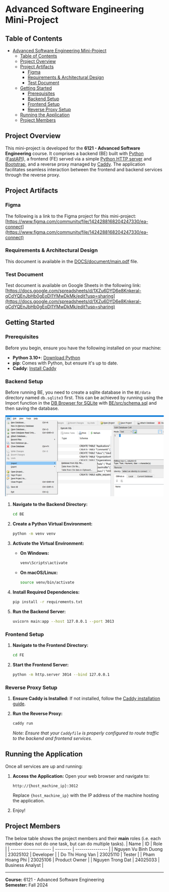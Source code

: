 # Advanced Software Engineering Mini-Project

## Table of Contents

-   [Advanced Software Engineering Mini-Project](#advanced-software-engineering-mini-project)
    -   [Table of Contents](#table-of-contents)
    -   [Project Overview](#project-overview)
    -   [Project Artifacts](#project-artifacts)
        -   [Figma](#figma)
        -   [Requirements \& Architectural Design](#requirements--architectural-design)
        -   [Test Document](#test-document)
    -   [Getting Started](#getting-started)
        -   [Prerequisites](#prerequisites)
        -   [Backend Setup](#backend-setup)
        -   [Frontend Setup](#frontend-setup)
        -   [Reverse Proxy Setup](#reverse-proxy-setup)
    -   [Running the Application](#running-the-application)
    -   [Project Members](#project-members)

## Project Overview

This mini-project is developed for the **6121 - Advanced Software Engineering** course. It comprises a backend (BE) built with [Python](https://www.python.org/) ([FastAPI](https://fastapi.tiangolo.com/)), a frontend (FE) served via a simple [Python HTTP server](https://docs.python.org/3/library/http.server.html) and [Bootstrap](https://getbootstrap.com/), and a reverse proxy managed by [Caddy](https://caddyserver.com/). The application facilitates seamless interaction between the frontend and backend services through the reverse proxy.

## Project Artifacts

### Figma

The following is a link to the Figma project for this mini-project:
[https://www.figma.com/community/file/1424288168204247330/ea-connect](https://www.figma.com/community/file/1424288168204247330/ea-connect)

### Requirements & Architectural Design

This document is available in the [DOCS/document/main.pdf](DOCS/document/main.pdf) file.

### Test Document

Test document is available on Google Sheets in the following link: [https://docs.google.com/spreadsheets/d/1XZu6DYD6e8Knkeral-qCdYQEnJbHb0gEoDl1YMwDkMk/edit?usp=sharing](https://docs.google.com/spreadsheets/d/1XZu6DYD6e8Knkeral-qCdYQEnJbHb0gEoDl1YMwDkMk/edit?usp=sharing)

## Getting Started

### Prerequisites

Before you begin, ensure you have the following installed on your machine:

-   **Python 3.10+**: [Download Python](https://www.python.org/downloads/)
-   **pip**: Comes with Python, but ensure it's up to date.
-   **Caddy**: [Install Caddy](https://caddyserver.com/docs/install)

### Backend Setup

Before running BE, you need to create a sqlite database in the `BE/data` directory named `db.sqlite3` first. This can be achieved by running using the Import function in the [DB Browser for SQLite](https://sqlitebrowser.org/) with [BE/src/schema.sql](BE/src/schema.sql) and then saving the database.

![](IMAGES/dbbrowser.png)

1. **Navigate to the Backend Directory:**

    ```bash
    cd BE
    ```

2. **Create a Python Virtual Environment:**

    ```bash
    python -m venv venv
    ```

3. **Activate the Virtual Environment:**

    - **On Windows:**
        ```bash
        venv\Scripts\activate
        ```
    - **On macOS/Linux:**
        ```bash
        source venv/bin/activate
        ```

4. **Install Required Dependencies:**

    ```bash
    pip install -r requirements.txt
    ```

5. **Run the Backend Server:**
    ```bash
    uvicorn main:app --host 127.0.0.1 --port 3013
    ```

### Frontend Setup

1. **Navigate to the Frontend Directory:**

    ```bash
    cd FE
    ```

2. **Start the Frontend Server:**
    ```bash
    python -m http.server 3014 --bind 127.0.0.1
    ```

### Reverse Proxy Setup

1. **Ensure Caddy is Installed:**
   If not installed, follow the [Caddy installation guide](https://caddyserver.com/docs/install).

2. **Run the Reverse Proxy:**

    ```bash
    caddy run
    ```

    _Note: Ensure that your `Caddyfile` is properly configured to route traffic to the backend and frontend services._

## Running the Application

Once all services are up and running:

1. **Access the Application:**
   Open your web browser and navigate to:

    ```
    http://{host_machine_ip}:3012
    ```

    Replace `{host_machine_ip}` with the IP address of the machine hosting the application.

2. Enjoy!

## Project Members

The below table shows the project members and their **main** roles (i.e. each member does not do one task, but can do multiple tasks).
| Name | ID | Role |
| -------------------- | -------- | ---------------- |
| Nguyen Vu Binh Duong | 23025102 | Developer |
| Do Thi Hong Van | 23025110 | Tester |
| Pham Hoang Phi | 23025106 | Product Owner |
| Nguyen Trong Dat | 24025033 | Business Analyst |

---

**Course:** 6121 - Advanced Software Engineering  
**Semester:** Fall 2024
